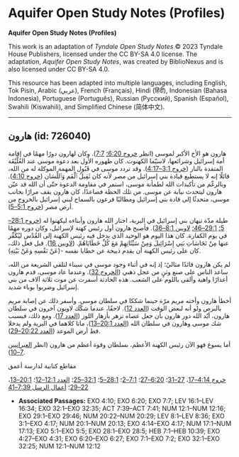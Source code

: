 # Aquifer Open Study Notes (Profiles)

**Aquifer Open Study Notes (Profiles)**

This work is an adaptation of *Tyndale Open Study Notes* © 2023 Tyndale House Publishers, licensed under the CC BY\-SA 4\.0 license. The adaptation, *Aquifer Open Study Notes*, was created by BiblioNexus and is also licensed under CC BY\-SA 4\.0\.

This resource has been adapted into multiple languages, including English, Tok Pisin, Arabic (عربي), French (Français), Hindi (हिंदी), Indonesian (Bahasa Indonesia), Portuguese (Português), Russian (Русский), Spanish (Español), Swahili (Kiswahili), and Simplified Chinese (简体中文).



--------------------------------

## هارون (id: 726040)

هارون هو الأخ الأكبر لموسى (انظر [خروج 6:20؛](https://ref.ly/Exod6:20) [7:7](https://ref.ly/Exod7:7)). وكان لهارون دورًا مهمًا في إقامة أمة إسرائيل وشرائعها، لاسيّما الكهنوت. كان ظهوره الأول بعد دعوة موسى عند العُلَّيْقَة المتقدة بالنار ([خروج 3:1–4:17](https://ref.ly/Exod3:1-Exod4:17)). وقد تردد موسى في قَبُول المهمة الموكلة له من الله، قائلًا إنه لا يستطيع قيادة بني إسرائيل من مصر لأنه كان ثَقِيلُ ٱلْفَم وَٱللِّسَان ([خروج 4:10](https://ref.ly/Exod4:10)). وبالرغْم من تأكيدات الله لطمأنة موسى، استمر في مقاومة الدعوة حتّى أن الله قد عيّن هارون ليتحدث نيابة عن موسى. من تلك الحظة فصاعدًا، كان هارون يقف مرارًا بجانب موسى، متحدثًا إلى قادة بني إسرائيل ومطالبًا فرعون بالسماح لبني إسرائيل بالخروج من أرض مصر ([خروج 5:1–5](https://ref.ly/Exod5:1-Exod5:5)).

طيلة مدّة تيهان بني إسرائيل في البرية، اختار الله هارون وأبناءه ليكهنوا له ([خروج 28:1–5؛](https://ref.ly/Exod28:1-Exod28:5) [29:1–46؛](https://ref.ly/Exod29:1-Exod29:46) [لاويين 8:1–36](https://ref.ly/Lev8:1-Lev8:36)). فأصبح هارون أول رئيس كهنة لإسرائيل، وكان دوره مهمًا في يوم الكفارة. كان هذا اليوم هو الوحيد الذي يدخل فيه رئيس الكهنة إلى القُدْس ليُكَفِّر عنها مِنْ نَجَاسَاتِ بَنِي إِسْرَائِيلَ وَمِنْ سَيِّئَاتِهِمْ مَعَ كُلِّ خَطَايَاهُمْ. ([لاويين 16](https://ref.ly/Lev16:1-Lev16:34)). قبل فعل ذلك، كان على رئيس الكهنة أن يقدم ذبيحة عن خطايا نفسه \-(عَنْ نَفْسِهِ وَعَنْ بَيْتِهِ).

لم يكن هارون قائدًا مثاليً؛ إذ إنه في أثناء وجود موسى في سيناء لتلقي الشريعة من الله، ساعد الناس على صنع وثنٍ من عجل ذهبي ([الخروج 32](https://ref.ly/Exod32:1-Exod32:35)). وعندما عاد موسى، قدم هارون أعذارًا واهية وألقى باللوم على الشعب. هذه الحادثة أسفرت عن موت ثلاثة آلاف من بني إسرائيل وضربوا بوباء شديد.

 أخطأ هارون وأخته مريم مرّة حينما شككا في سلطان موسى. وأسفر ذلك عن إصابة مريم بالبرص ولو أنه لبعض الوقت ([العدد 12](https://ref.ly/Num12:1-Num12:16)). لاحقًا، عندما شكّك لاويون آخرون في سلطان هارون، أيّد الله دور هارون بأن جعل عصاه تزهر بأزهار اللوز ([العدد 17](https://ref.ly/Num17:1-Num17:13)). ومع ذلك، فبسبب شك موسى وهارون في سلطان الله ([العدد 20:1–13](https://ref.ly/Num20:1-Num20:13))، ماتا كلاهما في البرية ولم يدخلا قط أرض الموعد ([العدد 20:22–29](https://ref.ly/Num20:22-Num20:29)).

أما يسوع فهو الآن رئيس الكهنة الأعظم، بسلطان وقوة أعظم من هارون (انظر [العبرانيين 7–10](https://ref.ly/Heb7:1-Heb10:39)).

مقاطع كتابية لدارسة أعمق

[خروج 4:14–17](https://ref.ly/Exod4:14-Exod4:17)، [27–31](https://ref.ly/Exod4:27-Exod4:31)؛ [6:20–27](https://ref.ly/Exod6:20-Exod6:27)؛ [7:1–2](https://ref.ly/Exod7:1-Exod7:2)؛ [28:1–5](https://ref.ly/Exod28:1-Exod28:5)؛ [32:1–25](https://ref.ly/Exod32:1-Exod32:25)؛ [العدد 12:1–12](https://ref.ly/Num12:1-Num12:12)؛ [20:1–13](https://ref.ly/Num20:1-Num20:13)، [22–29](https://ref.ly/Num20:22-Num20:29)؛ [أعمال الرسل 7:39–41](https://ref.ly/Acts7:39-Acts7:41)

* **Associated Passages:** EXO 4:10; EXO 6:20; EXO 7:7; LEV 16:1–LEV 16:34; EXO 32:1–EXO 32:35; ACT 7:39–ACT 7:41; NUM 12:1–NUM 12:16; EXO 29:1–EXO 29:46; NUM 20:22–NUM 20:29; LEV 8:1–LEV 8:36; EXO 3:1–EXO 4:17; NUM 20:1–NUM 20:13; EXO 4:14–EXO 4:17; NUM 17:1–NUM 17:13; EXO 5:1–EXO 5:5; EXO 28:1–EXO 28:5; HEB 7:1–HEB 10:39; EXO 4:27–EXO 4:31; EXO 6:20–EXO 6:27; EXO 7:1–EXO 7:2; EXO 32:1–EXO 32:25; NUM 12:1–NUM 12:12

